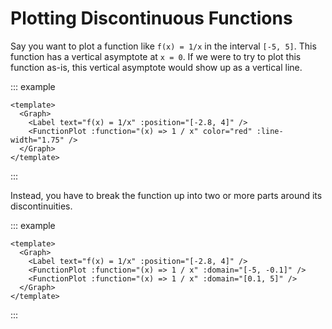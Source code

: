 # Plotting Discontinuous Functions

Say you want to plot a function like `f(x) = 1/x` in the interval `[-5, 5]`.
This function has a vertical asymptote at `x = 0`. If we were to try to plot
this function as-is, this vertical asymptote would show up as a vertical line.

::: example

```vue
<template>
  <Graph>
    <Label text="f(x) = 1/x" :position="[-2.8, 4]" />
    <FunctionPlot :function="(x) => 1 / x" color="red" :line-width="1.75" />
  </Graph>
</template>
```

:::

Instead, you have to break the function up into two or more parts around its
discontinuities.

::: example

```vue
<template>
  <Graph>
    <Label text="f(x) = 1/x" :position="[-2.8, 4]" />
    <FunctionPlot :function="(x) => 1 / x" :domain="[-5, -0.1]" />
    <FunctionPlot :function="(x) => 1 / x" :domain="[0.1, 5]" />
  </Graph>
</template>
```

:::
